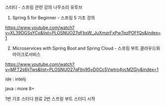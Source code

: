 
스터디 - 스프링 관련 강의 나무소리 유투브

1. Spring 5 for Beginner - 스프링 5 기초 강의
 
https://www.youtube.com/watch?v=XL39DGSsYCs&list=PLOSNUO27qFbsW_JuXmzrFxPw7qzPOFfQs&index=1
  
2. Microservices with Spring Boot and Spring Cloud - 스프링 부트 클라우드와 마이크로서비스

https://www.youtube.com/watch?v=MFT2s6ijTws&list=PLOSNUO27qFbv95vD0Cc5Vwtro4vcMZGiy&index=1

 ide : intelij
 
 java : more 8+

 
 1번 기초 스터디 완료
 2번 스프링 부트 스터디 시작
